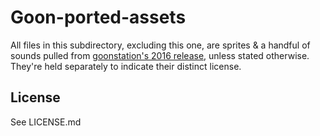 # Goon-ported-assets

All files in this subdirectory, excluding this one, are sprites & a handful of sounds pulled from [goonstation's 2016 release](https://github.com/goonstation/goonstation-2016), unless stated otherwise.
They're held separately to indicate their distinct license.

## License

See LICENSE.md
